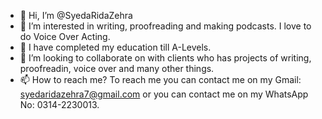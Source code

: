- 👋 Hi, I’m @SyedaRidaZehra
- 👀 I’m interested in writing, proofreading and making podcasts.
I love to do Voice Over Acting.
- 🌱 I have completed my education till A-Levels.
- 💞️ I’m looking to collaborate on with clients who has projects of writing, proofreadin, voice over and many other things.
- 📫 How to reach me? To reach me you can contact me on my Gmail: syedaridazehra7@gmail.com or you can contact me on my WhatsApp No: 0314-2230013.
<!--- 
SyedaRidaZehra/SyedaRidaZehra is a ✨ special ✨ repository because its `README.md` (this file) appears on your GitHub profile.
You can click the Preview link to take a look at your changes.
--->
